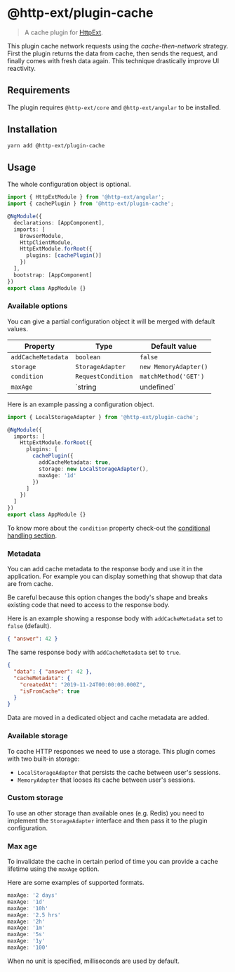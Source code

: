 # @http-ext/plugin-cache

> A cache plugin for [HttpExt](https://github.com/jscutlery/http-ext).

This plugin cache network requests using the *cache-then-network* strategy. First the plugin returns the data from cache, then sends the request, and finally comes with fresh data again. This technique drastically improve UI reactivity.

## Requirements

The plugin requires `@http-ext/core` and `@http-ext/angular` to be installed.

## Installation

```bash
yarn add @http-ext/plugin-cache
```

## Usage

The whole configuration object is optional.

```ts
import { HttpExtModule } from '@http-ext/angular';
import { cachePlugin } from '@http-ext/plugin-cache';

@NgModule({
  declarations: [AppComponent],
  imports: [
    BrowserModule,
    HttpClientModule,
    HttpExtModule.forRoot({
      plugins: [cachePlugin()]
    })
  ],
  bootstrap: [AppComponent]
})
export class AppModule {}
```

### Available options

You can give a partial configuration object it will be merged with default values.

| Property           | Type                   | Default value         |
| ------------------ | ------------------     | --------------------- |
| `addCacheMetadata` | `boolean`              | `false`               |
| `storage`          | `StorageAdapter`       | `new MemoryAdapter()` |
| `condition`        | `RequestCondition`     | `matchMethod('GET')`  |
| `maxAge`           | `string | undefined`   | `undefined`           |

Here is an example passing a configuration object.

```ts
import { LocalStorageAdapter } from '@http-ext/plugin-cache';

@NgModule({
  imports: [
    HttpExtModule.forRoot({
      plugins: [
        cachePlugin({
          addCacheMetadata: true,
          storage: new LocalStorageAdapter(),
          maxAge: '1d'
        })
      ]
    })
  ]
})
export class AppModule {}
```

To know more about the `condition` property check-out the [conditional handling section](https://github.com/jscutlery/http-ext#conditional-handling).

### Metadata

You can add cache metadata to the response body and use it in the application. For example you can display something that showup that data are from cache.

Be careful because this option changes the body's shape and breaks existing code that need to access to the response body.

Here is an example showing a response body with `addCacheMetadata` set to `false` (default).

```json
{ "answer": 42 }
```

The same response body with `addCacheMetadata` set to `true`.

```json
{
  "data": { "answer": 42 },
  "cacheMetadata": {
    "createdAt": "2019-11-24T00:00:00.000Z",
    "isFromCache": true
  }
}
```

Data are moved in a dedicated object and cache metadata are added.

### Available storage

To cache HTTP responses we need to use a storage. This plugin comes with two built-in storage:

- `LocalStorageAdapter` that persists the cache between user's sessions.
- `MemoryAdapter` that looses its cache between user's sessions.

### Custom storage

To use an other storage than available ones (e.g. Redis) you need to implement the `StorageAdapter` interface and then pass it to the plugin configuration.

### Max age

To invalidate the cache in certain period of time you can provide a cache lifetime using the `maxAge` option.

Here are some examples of supported formats.

```ts
maxAge: '2 days'
maxAge: '1d'
maxAge: '10h'
maxAge: '2.5 hrs'
maxAge: '2h'
maxAge: '1m'
maxAge: '5s'
maxAge: '1y'
maxAge: '100'
```

When no unit is specified, milliseconds are used by default.
